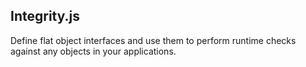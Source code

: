 ## Integrity.js

Define flat object interfaces and use them to perform runtime checks against any objects in your applications.